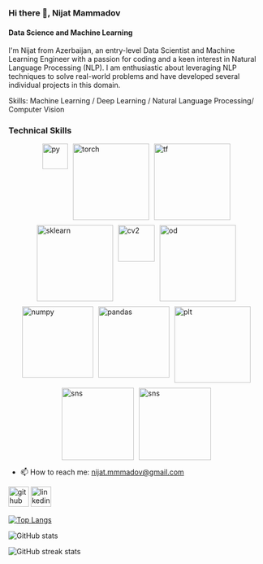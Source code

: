 ### Hi there 👋, Nijat Mammadov
#### Data Science and Machine Learning
I'm Nijat from Azerbaijan, an entry-level Data Scientist and Machine Learning Engineer with a passion for coding and a keen interest in Natural Language Processing (NLP). I am enthusiastic about leveraging NLP techniques to solve real-world problems and have developed several individual projects in this domain.

Skills: Machine Learning / Deep Learning / Natural Language Processing/ Computer Vision


### Technical Skills

<div style="display: flex; justify-content: center; flex-wrap: wrap; gap: 10px;">

  <!-- Row 1 -->
  <img src="https://upload.wikimedia.org/wikipedia/commons/thumb/c/c3/Python-logo-notext.svg/800px-Python-logo-notext.svg.png" alt="py" width="50">


  
  <img src="https://github.com/user-attachments/assets/809bf0d1-6b08-4492-b704-01595254ebb0" alt="torch" width="150">
  <img src="https://github.com/user-attachments/assets/f8b17d83-b923-409f-81a6-8594844dc660" alt="tf" width="150">
  <img src="https://upload.wikimedia.org/wikipedia/commons/thumb/0/05/Scikit_learn_logo_small.svg/1200px-Scikit_learn_logo_small.svg.png" alt="sklearn" width="150">
  <img src="https://github.com/user-attachments/assets/5da95d38-3883-4799-9aa3-cbc03a565cc6" alt="cv2" width="72">
  

  <!-- Row 2 -->
  <img src="https://logos-world.net/wp-content/uploads/2020/09/Oracle-Symbol.png" alt="od" width="150">
  <img src="https://github.com/user-attachments/assets/673c4838-f2a7-4532-ae0e-7d9c0506463a" alt='numpy' width="140">
  <img src="https://github.com/user-attachments/assets/d8b6e0e6-be84-4f54-a0fb-db38f90afd6d" alt="pandas" width="140">
  <img src="https://github.com/user-attachments/assets/c7189c36-0f23-4605-bc20-d90d2a51f5c4" alt="plt" width="150">

  
  <img src="https://github.com/user-attachments/assets/7d74e2a4-45f4-4a4b-a9d3-c6dd30e04665" alt="sns" width="142">

  <img src="https://github.com/user-attachments/assets/d416e5a5-3b3a-4475-a013-d007ddbb5375" alt="sns" width="142">

</div>



<!-- ![image](https://github.com/user-attachments/assets/f8b17d83-b923-409f-81a6-8594844dc660) -->




- 📫 How to reach me: nijat.mmmadov@gmail.com 


[<img src='https://cdn.jsdelivr.net/npm/simple-icons@3.0.1/icons/github.svg' alt='github' height='40'>](https://github.com/nijatmammadov)  [<img src='https://cdn.jsdelivr.net/npm/simple-icons@3.0.1/icons/linkedin.svg' alt='linkedin' height='40'>](https://www.linkedin.com/in/https://www.linkedin.com/in/nijat-mammadov-09370022a//)  

[![Top Langs](https://github-readme-stats.vercel.app/api/top-langs/?username=nijatmammadov)](https://github.com/anuraghazra/github-readme-stats)

![GitHub stats](https://github-readme-stats.vercel.app/api?username=nijatmammadov&show_icons=true)  

![GitHub streak stats](https://streak-stats.demolab.com/?user=nijatmammadov)  





